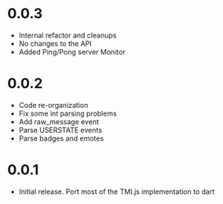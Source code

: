 # 0.0.3

* Internal refactor and cleanups
* No changes to the API
* Added Ping/Pong server Monitor

# 0.0.2

* Code re-organization
* Fix some int parsing problems
* Add raw_message event
* Parse USERSTATE events
* Parse badges and emotes

# 0.0.1

- Initial release. Port most of the TMI.js implementation to dart

